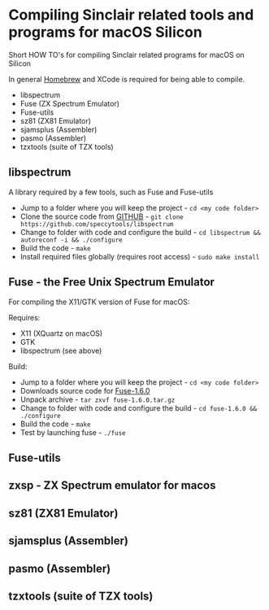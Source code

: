 # Compiling Sinclair related tools and programs for macOS Silicon
Short HOW TO's for compiling Sinclair related programs for macOS on Silicon

In general [Homebrew](https://brew.sh/) and XCode is required for being able to compile.

* libspectrum
* Fuse (ZX Spectrum Emulator)
* Fuse-utils
* sz81 (ZX81 Emulator)
* sjamsplus (Assembler)
* pasmo (Assembler)
* tzxtools (suite of TZX tools)


## libspectrum
A library required by a few tools, such as Fuse and Fuse-utils

* Jump to a folder where you will keep the project - `cd <my code folder>`
* Clone the source code from [GITHUB](https://github.com/speccytools/libspectrum) - `git clone https://github.com/speccytools/libspectrum`
* Change to folder with code and configure the build - `cd libspectrum && autoreconf -i && ./configure`
* Build the code - `make`
* Install required files globally (requires root access) - `sudo make install`

## Fuse - the Free Unix Spectrum Emulator
For compiling the X11/GTK version of Fuse for macOS:

Requires:
* X11 (XQuartz on macOS)
* GTK
* libspectrum (see above)

Build:
* Jump to a folder where you will keep the project - `cd <my code folder>`
* Downloads source code for [Fuse-1.6.0](https://sourceforge.net/projects/fuse-emulator/files/fuse/1.6.0/fuse-1.6.0.tar.gz/download)
* Unpack archive - `tar zxvf fuse-1.6.0.tar.gz`
* Change to folder with code and configure the build - `cd fuse-1.6.0 && ./configure`
* Build the code - `make`
* Test by launching fuse - `./fuse`


## Fuse-utils

## zxsp - ZX Spectrum emulator for macos

## sz81 (ZX81 Emulator)

## sjamsplus (Assembler)

## pasmo (Assembler)

## tzxtools (suite of TZX tools)
